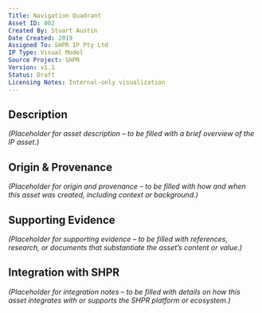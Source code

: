 ```yaml
---
Title: Navigation Quadrant
Asset ID: 002
Created By: Stuart Austin
Date Created: 2019
Assigned To: SHPR IP Pty Ltd
IP Type: Visual Model
Source Project: SHPR
Version: v1.1
Status: Draft
Licensing Notes: Internal-only visualization
---
```


## Description
_(Placeholder for asset description – to be filled with a brief overview of the IP asset.)_

## Origin & Provenance
_(Placeholder for origin and provenance – to be filled with how and when this asset was created, including context or background.)_

## Supporting Evidence
_(Placeholder for supporting evidence – to be filled with references, research, or documents that substantiate the asset’s content or value.)_

## Integration with SHPR
_(Placeholder for integration notes – to be filled with details on how this asset integrates with or supports the SHPR platform or ecosystem.)_
